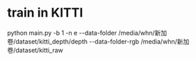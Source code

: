 # train in KITTI

python main.py -b 1 -n e --data-folder /media/whn/新加卷/dataset/kitti_depth/depth --data-folder-rgb /media/whn/新加卷/dataset/kitti_raw
